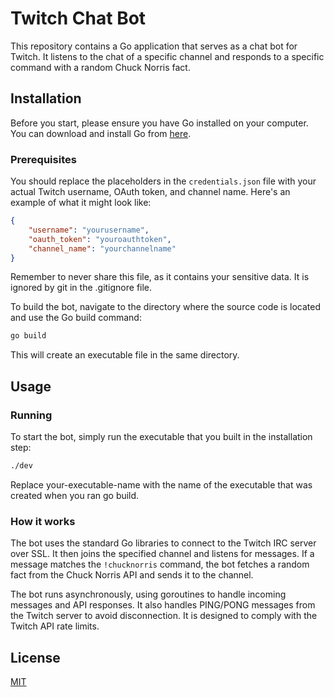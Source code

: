 # Twitch Chat Bot
This repository contains a Go application that serves as a chat bot for Twitch. It listens to the chat of a specific 
channel and responds to a specific command with a random Chuck Norris fact.

## Installation
Before you start, please ensure you have Go installed on your computer. You can download and install Go from 
[here](https://go.dev/dl/).

### Prerequisites
You should replace the placeholders in the `credentials.json` file with your actual Twitch username, OAuth token, and 
channel name. Here's an example of what it might look like:

```json
{
    "username": "yourusername",
    "oauth_token": "youroauthtoken",
    "channel_name": "yourchannelname"
}
```
Remember to never share this file, as it contains your sensitive data. It is ignored by git in the .gitignore file.

To build the bot, navigate to the directory where the source code is located and use the Go build command:

```bash
go build
```
This will create an executable file in the same directory.
## Usage
### Running
To start the bot, simply run the executable that you built in the installation step:

```bash
./dev
```
Replace your-executable-name with the name of the executable that was created when you ran go build.

### How it works
The bot uses the standard Go libraries to connect to the Twitch IRC server over SSL. It then joins the specified 
channel and listens for messages. If a message matches the `!chucknorris` command, the bot fetches a random fact from 
the Chuck Norris API and sends it to the channel.

The bot runs asynchronously, using goroutines to handle incoming messages and API responses. It also 
handles PING/PONG messages from the Twitch server to avoid disconnection. It is designed to comply with the Twitch API 
rate limits.


## License

[MIT](LICENSE)
